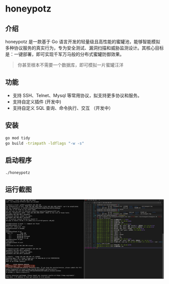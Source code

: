 # honeypotz

## 介绍

honeypotz 是一款基于 Go 语言开发的轻量级且高性能的蜜罐池，能够智能模拟多种协议服务的真实行为，专为安全测试、漏洞扫描和威胁监测设计。其核心目标是：一键部署，即可实现千军万马般的分布式蜜罐防御效果。

> 你甚至根本不需要一个数据库，即可模拟一片蜜罐汪洋

## 功能

- 支持 SSH、Telnet、Mysql 等常用协议，拟支持更多协议和服务。
- 支持自定义插件 (开发中)
- 支持自定义 SQL 查询、命令执行、交互 （开发中）

## 安装

```bash
go mod tidy
go build -trimpath -ldflags "-w -s"
```

## 启动程序

```bash
./honeypotz
```
## 运行截图
![](static/images/honeypotz_run.png)